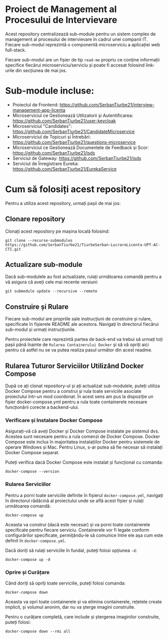 # Proiect de Management al Procesului de Intervievare
Acest repository centralizează sub-module pentru un sistem complex de management al procesului de intervievare în cadrul unei companii IT. Fiecare sub-modul reprezintă o componentă microserviciu a aplicației web full-stack.

Fiecare sub-modul are un fișier de tip `read-me` propriu ce conține informații specifice fiecărui microserviciu/serviciu și poate fi accesat folosind link-urile din secțiunea de mai jos.

# Sub-module incluse:
 - Proiectul de Frontend: https://github.com/SerbanTiurbe21/interview-management-app-licenta
 - Microserviciul ce Gestionează Utilizatorii și Autentificarea: https://github.com/SerbanTiurbe21/user-keycloak
 - Microserviciul "Candidates": https://github.com/SerbanTiurbe21/CandidateMicroservice
 - Microserviciul de Topicuri și Întrebări: https://github.com/SerbanTiurbe21/questions-microservice
 - Microserviciul ce Gestionează Documentele de Feedback și Scor: https://github.com/SerbanTiurbe21/isds
 - Serviciul de Gateway: https://github.com/SerbanTiurbe21/isds
 - Serviciul de Înregistrare Eureka: https://github.com/SerbanTiurbe21/EurekaService

# Cum să folosiți acest repository
Pentru a utiliza acest repository, urmați pașii de mai jos:

## Clonare repository
Clonați acest repository pe mașina locală folosind:

`git clone --recurse-submodules https://github.com/SerbanTiurbe21/TiurbeSerban-LucrareLicenta-UPT-AC-CTI.git`

## Actualizare sub-module
Dacă sub-modulele au fost actualizate, rulați următoarea comandă pentru a vă asigura că aveți cele mai recente versiuni:

`git submodule update --recursive --remote`

## Construire și Rulare
Fiecare sub-modul are propriile sale instrucțiuni de construire și rulare, specificate în fișierele README ale acestora. Navigați în directorul fiecărui sub-modul și urmați instrucțiunile.

Pentru proiectele care reprezintă partea de back-end va trebui să urmați toți pașii până înainte de `Rularea Containerului Docker` și să vă opriți aici pentru că astfel nu se va putea realiza pasul următor din acest readme.

## Rularea Tuturor Serviciilor Utilizând Docker Compose

După ce ați clonat repository-ul și ați actualizat sub-modulele, puteți utiliza Docker Compose pentru a construi și rula toate serviciile asociate proiectului într-un mod coordonat. În acest sens am pus la dispoziție un fișier docker-compose.yml pentru a rula toate containerele necesare funcționării corecte a backend-ului.

### Verificare și Instalare Docker Compose

Asigurați-vă că aveți Docker și Docker Compose instalate pe sistemul dvs. Acestea sunt necesare pentru a rula comenzi de Docker Compose. Docker Compose este inclus în majoritatea instalațiilor Docker pentru sistemele de operare Windows și Mac. Pentru Linux, s-ar putea să fie necesar să instalați Docker Compose separat.

Puteți verifica dacă Docker Compose este instalat și funcțional cu comanda:

`docker-compose --version`

### Rularea Serviciilor

Pentru a porni toate serviciile definite în fișierul `docker-compose.yml`, navigați în directorul rădăcină al proiectului unde se află acest fișier și rulați următoarea comandă:

`docker-compose up`

Aceasta va construi (dacă este necesar) și va porni toate containerele specificate pentru fiecare serviciu. Containerele vor fi legate conform configurărilor specificate, permițându-le să comunice între ele așa cum este definit în `docker-compose.yml`.

Dacă doriți să rulați serviciile în fundal, puteți folosi opțiunea `-d`:

`docker-compose up -d`

### Oprire și Curățare

Când doriți să opriți toate serviciile, puteți folosi comanda:

`docker-compose down`

Aceasta va opri toate containerele și va elimina containerele, rețelele create implicit, și volumul anonim, dar nu va șterge imagini construite.

Pentru o curățare completă, care include și ștergerea imaginilor construite, puteți folosi:

`docker-compose down --rmi all`
